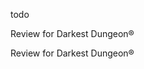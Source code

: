 todo


<span data-type="block-ref" data-subtype="d" data-id="20240330175614-h3jtwdx">Review for Darkest Dungeon®</span>

<span data-type="a" data-href="siyuan://blocks/20240330175614-h3jtwdx">Review for Darkest Dungeon®</span>